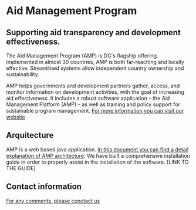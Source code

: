 
# Aid Management Program

## Supporting aid transparency and development effectiveness.

The Aid Management Program (AMP) is DG's flagship offering. Implemented in almost 30 countries, AMP is both far-reaching and locally effective. Streamlined systems allow independent country ownership and sustainability.

AMP helps governments and development partners gather, access, and monitor information on development activities, with the goal of increasing aid effectiveness. It includes a robust software application – the Aid Management Platform (AMP) – as well as training and policy support for sustainable program management.
[For more information you can visit our website](https://www.developmentgateway.org/expertise/amp "Development Gateway's Homepage")


## Arquitecture
AMP is a web based java  application. [In this document you can find a detail explanation of AMP architecture](../blob/master/doc/AMP_3_Technical_Documentation.pdf).
We have built a comprehensive installation guide in order to properly assist in the installation of the software. [LINK TO THE GUIDE]

## Contact information

[For any comments, please conctact us](mailto:info@developmentgateway.org "Development Gateway's Email")
 



